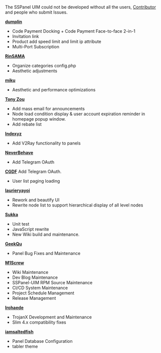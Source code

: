 The SSPanel UIM could not be developed without all the users, [Contributor](https://github.com/sspanel-uim/SSPanel-Uim-Dev/graphs/contributors) and people who submit Issues.

[**dumplin**](https://github.com/dumplin233)

- Code Payment Docking + Code Payment Face-to-face 2-in-1
- Invitation link
- Product add speed limit and limit ip attribute
- Multi-Port Subscription

[**RinSAMA**](https://github.com/mxihan)

- Organize categories config.php
- Aesthetic adjustments

[**miku**](https://github.com/xcxnig)

- Aesthetic and performance optimizations

[**Tony Zou**](https://github.com/ZJY2003)

- Add mass email for announcements
- Node load condition display & user account expiration reminder in homepage popup window.
- Add rebate list

[**Indexyz**](https://github.com/Indexyz)

- Add V2Ray functionality to panels

[**NeverBehave**](https://github.com/NeverBehave)

- Add Telegram OAuth

[**CGDF**](https://github.com/TheCGDF) Add Telegram OAuth.

- User list paging loading

[**laurieryayoi**](https://github.com/laurieryayoi)

- Rework and beautify UI
- Rewrite node list to support hierarchical display of all level nodes

[**Sukka**](https://github.com/SukkaW)

- Unit test
- JavaScript rewrite
- New Wiki build and maintenance.

[**GeekQu**](https://github.com/GeekQu)

- Panel Bug Fixes and Maintenance

[**M1Screw**](https://github.com/M1Screw)

- Wiki Maintenance
- Dev Blog Maintenance
- SSPanel-UIM RPM Source Maintenance
- CI/CD System Maintenance
- Project Schedule Management
- Release Management

[**Irohaede**](https://github.com/Irohaede)

- TrojanX Development and Maintenance
- Slim 4.x compatibility fixes

[**iamsaltedfish**](https://github.com/iamsaltedfish)

- Panel Database Configuration
- tabler theme
